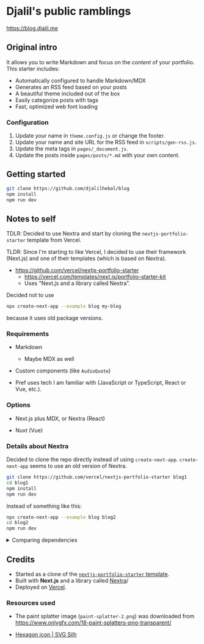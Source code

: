 # Djalil's public ramblings

https://blog.djalil.me


## Original intro

It allows you to write Markdown and focus on the _content_ of your portfolio. This starter includes:

- Automatically configured to handle Markdown/MDX
- Generates an RSS feed based on your posts
- A beautiful theme included out of the box
- Easily categorize posts with tags
- Fast, optimized web font loading

### Configuration

1. Update your name in `theme.config.js` or change the footer.
2. Update your name and site URL for the RSS feed in `scripts/gen-rss.js`.
3. Update the meta tags in `pages/_document.js`.
4. Update the posts inside `pages/posts/*.md` with your own content.


## Getting started

```sh
git clone https://github.com/djalilhebal/blog
npm install
npm run dev
```


## Notes to self

TDLR: Decided to use Nextra and start by cloning the `nextjs-portfolio-starter` template from Vercel.

TLDR: Since I'm starting to like Vercel, I decided to use their framework (Next.js) and one of their templates (which is based on Nextra).

- https://github.com/vercel/nextjs-portfolio-starter
    * https://vercel.com/templates/next.js/portfolio-starter-kit
    * Uses "Next.js and a library called Nextra".

Decided not to use
```sh
npx create-next-app --example blog my-blog
```
because it uses old package versions.

### Requirements

- Markdown
    * Maybe MDX as well

- Custom components (like `AudioQuote`)

- Pref uses tech I am familiar with (JavaScript or TypeScript, React or Vue, etc.).


### Options

- Next.js plus MDX, or Nextra (React)

- Nuxt (Vue)

### Details about Nextra

Decided to clone the repo directly instead of using `create-next-app`.
`create-next-app` seems to use an old version of Nextra.

```sh
git clone https://github.com/vercel/nextjs-portfolio-starter blog1
cd blog1
npm install
npm run dev
```

Instead of something like this:
```sh
npx create-next-app --example blog blog2
cd blog2
npm run dev
```

<details>
<summary>Comparing dependencies</summary>

`blog1/package.json`:
```json
{
  // ...
  "dependencies": {
    "gray-matter": "^4.0.3",
    "next": "^13.5.6",
    "nextra": "^2.13.2",
    "nextra-theme-blog": "^2.13.2",
    "react": "^18.2.0",
    "react-dom": "^18.2.0",
    "rss": "^1.2.2"
  },
  // No "devDependencies"
  // ...
}
```

`blog2/package.json`:
```json
{
  // ...
  "dependencies": {
    "gray-matter": "^4.0.3",
    "next": "latest",
    "nextra": "^2.0.0-beta.5",
    "nextra-theme-blog": "^2.0.0-beta.5",
    "react": "^18.2.0",
    "react-dom": "^18.2.0",
    "rss": "^1.2.2"
  },
  "devDependencies": {
    "@types/node": "^18.0.0",
    "@types/react": "^18.0.14",
    "@types/react-dom": "^18.0.5",
    "typescript": "^4.7.4"
  }
  // ...
}
```

</details>


## Credits

- Started as a clone of the [`nextjs-portfolio-starter` template](https://github.com/vercel/nextjs-portfolio-starter).
- Built with **Next.js** and a library called [Nextra](https://nextra.vercel.app/)/
- Deployed on [Vercel](https://vercel.com/).

### Resources used

- The paint splatter image (`paint-splatter-2.png`) was downloaded from https://www.onlygfx.com/18-paint-splatters-png-transparent/

- [Hexagon icon | SVG Silh](https://svgsilh.com/image/3202629.html)
